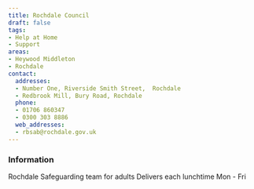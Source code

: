 ```yaml
---
title: Rochdale Council
draft: false
tags:
- Help at Home
- Support
areas:
- Heywood Middleton
- Rochdale
contact:
  addresses:
  - Number One, Riverside Smith Street,  Rochdale
  - Redbrook Mill, Bury Road, Rochdale
  phone:
  - 01706 860347
  - 0300 303 8886
  web_addresses:
  - rbsab@rochdale.gov.uk
---
```


### Information
Rochdale Safeguarding team for adults
Delivers each lunchtime Mon - Fri

